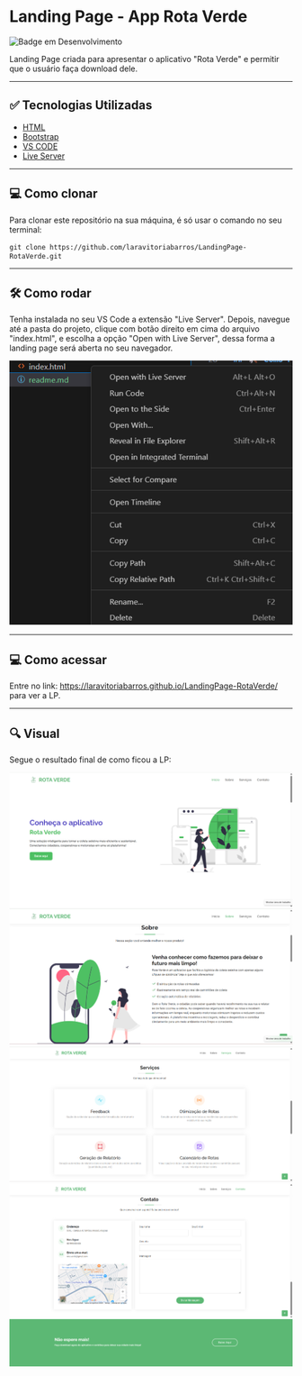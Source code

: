 # Landing Page - App Rota Verde

![Badge em Desenvolvimento](https://img.shields.io/badge/STATUS-CONCLUÍDO-blue)

Landing Page criada para apresentar o aplicativo "Rota Verde" e permitir que o usuário faça download dele.

---

## ✅ Tecnologias Utilizadas

- [HTML](https://developer.mozilla.org/pt-BR/docs/Web/HTML)
- [Bootstrap](https://getbootstrap.com/)
- [VS CODE](https://code.visualstudio.com/)
- [Live Server](https://marketplace.visualstudio.com/items?itemName=ritwickdey.LiveServer)


---

## 💻 Como clonar
Para clonar este repositório na sua máquina, é só usar o comando no seu terminal:

```
git clone https://github.com/laravitoriabarros/LandingPage-RotaVerde.git
```

---

## 🛠️ Como rodar

Tenha instalada no seu VS Code a extensão "Live Server". Depois, navegue até a pasta do projeto, clique com botão direito em cima do arquivo "index.html", e escolha a opção "Open with Live Server", dessa forma a landing page será aberta no seu navegador.

![alt text](image.png)

---

## 💻 Como acessar

Entre no link: https://laravitoriabarros.github.io/LandingPage-RotaVerde/ para ver a LP.

---

## 🔍 Visual

Segue o resultado final de como ficou a LP:

![alt text](image-1.png) ![alt text](image-2.png)
![alt text](image-3.png) ![alt text](image-4.png)
![alt text](image-5.png)